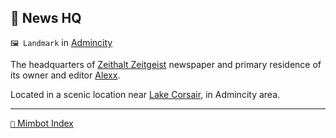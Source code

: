 ## 📰 News HQ

`🖼️ Landmark` in [Admincity](<https://zeithalt.github.io/r/admincity.html>)

The headquarters of [Zeithalt Zeitgeist](<https://zeithalt.github.io/r/zeithalt_zeitgeist.html>) newspaper and primary residence of its owner and editor [Alexx](<https://zeithalt.github.io/r/alexx.html>).

Located in a scenic location near [Lake Corsair](<https://zeithalt.github.io/r/lake_corsair.html>), in Admincity area.

-----
[`📑` Mimbot Index](<https://zeithalt.github.io/r/#3820>)
<!---
keywords: ci, admincity, zeithalt, zeitgeist, newspaper, alexx, lake, corsair
aliases: 
-->